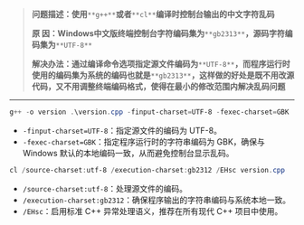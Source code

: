 > **问题描述：使用**`**g++**`**或者**`**cl**`**编译时控制台输出的中文字符乱码**
>
> **原      因：Windows中文版终端控制台字符编码集为**`**gb2313**`**，源码字符编码集为**`**UTF-8**`
>
> **解决办法：通过编译命令选项指定源文件编码为**`**UTF-8**`**，而程序运行时使用的编码集为系统的编码也就是**`**gb2313**`**，这样做的好处是既不用改源代码，又不用调整终端编码格式，使得在最小的修改范围内解决乱码问题**
>

---

```powershell
g++ -o version .\version.cpp -finput-charset=UTF-8 -fexec-charset=GBK
```

+ `-finput-charset=UTF-8`：指定源文件的编码为 UTF-8。
+ `-fexec-charset=GBK`：指定程序运行时的字符串编码为 GBK，确保与 Windows 默认的本地编码一致，从而避免控制台显示乱码。

```powershell
cl /source-charset:utf-8 /execution-charset:gb2312 /EHsc version.cpp
```

+ `/source-charset:utf-8`：处理源文件的编码。
+ `/execution-charset:gb2312`：确保程序输出的字符串编码与系统本地一致。
+ `/EHsc`：启用标准 C++ 异常处理语义，推荐在所有现代 C++ 项目中使用。  

